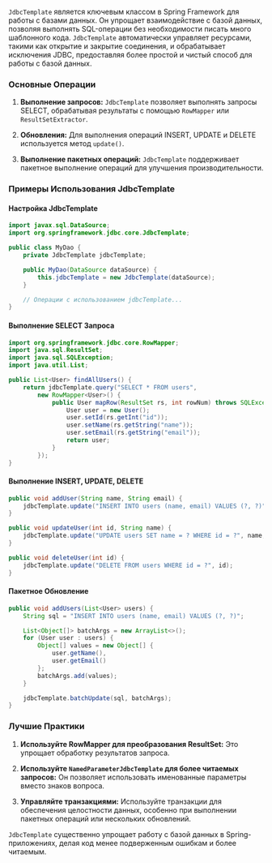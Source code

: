 `JdbcTemplate` является ключевым классом в Spring Framework для работы с базами данных. Он упрощает взаимодействие с базой данных, позволяя выполнять SQL-операции без необходимости писать много шаблонного кода. `JdbcTemplate` автоматически управляет ресурсами, такими как открытие и закрытие соединения, и обрабатывает исключения JDBC, предоставляя более простой и чистый способ для работы с базой данных.

### Основные Операции

1. **Выполнение запросов:** `JdbcTemplate` позволяет выполнять запросы SELECT, обрабатывая результаты с помощью `RowMapper` или `ResultSetExtractor`.

2. **Обновления:** Для выполнения операций INSERT, UPDATE и DELETE используется метод `update()`.

3. **Выполнение пакетных операций:** `JdbcTemplate` поддерживает пакетное выполнение операций для улучшения производительности.

### Примеры Использования JdbcTemplate

#### Настройка JdbcTemplate

```java
import javax.sql.DataSource;
import org.springframework.jdbc.core.JdbcTemplate;

public class MyDao {
    private JdbcTemplate jdbcTemplate;

    public MyDao(DataSource dataSource) {
        this.jdbcTemplate = new JdbcTemplate(dataSource);
    }

    // Операции с использованием jdbcTemplate...
}
```

#### Выполнение SELECT Запроса

```java
import org.springframework.jdbc.core.RowMapper;
import java.sql.ResultSet;
import java.sql.SQLException;
import java.util.List;

public List<User> findAllUsers() {
    return jdbcTemplate.query("SELECT * FROM users",
        new RowMapper<User>() {
            public User mapRow(ResultSet rs, int rowNum) throws SQLException {
                User user = new User();
                user.setId(rs.getInt("id"));
                user.setName(rs.getString("name"));
                user.setEmail(rs.getString("email"));
                return user;
            }
        });
}
```

#### Выполнение INSERT, UPDATE, DELETE

```java
public void addUser(String name, String email) {
    jdbcTemplate.update("INSERT INTO users (name, email) VALUES (?, ?)", name, email);
}

public void updateUser(int id, String name) {
    jdbcTemplate.update("UPDATE users SET name = ? WHERE id = ?", name, id);
}

public void deleteUser(int id) {
    jdbcTemplate.update("DELETE FROM users WHERE id = ?", id);
}
```

#### Пакетное Обновление

```java
public void addUsers(List<User> users) {
    String sql = "INSERT INTO users (name, email) VALUES (?, ?)";

    List<Object[]> batchArgs = new ArrayList<>();
    for (User user : users) {
        Object[] values = new Object[] {
            user.getName(),
            user.getEmail()
        };
        batchArgs.add(values);
    }

    jdbcTemplate.batchUpdate(sql, batchArgs);
}
```

### Лучшие Практики

1. **Используйте RowMapper для преобразования ResultSet:** Это упрощает обработку результатов запроса.

2. **Используйте `NamedParameterJdbcTemplate` для более читаемых запросов:** Он позволяет использовать именованные параметры вместо знаков вопроса.

3. **Управляйте транзакциями:** Используйте транзакции для обеспечения целостности данных, особенно при выполнении пакетных операций или нескольких обновлений.

`JdbcTemplate` существенно упрощает работу с базой данных в Spring-приложениях, делая код менее подверженным ошибкам и более читаемым.